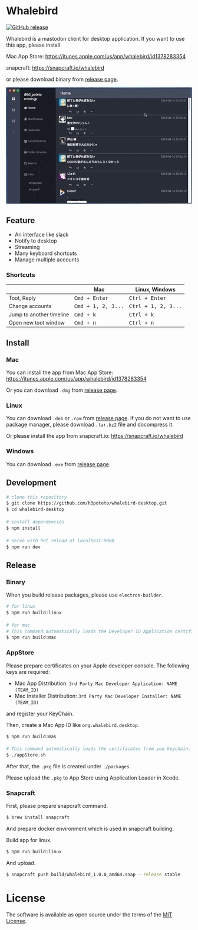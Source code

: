 # Whalebird
[![GitHub release](http://img.shields.io/github/release/h3poteto/whalebird-desktop.svg?style=flat-square)](https://github.com/h3poteto/whalebird-desktop/releases)

Whalebird is a mastodon client for desktop application. If you want to use this app, please install

Mac App Store: https://itunes.apple.com/us/app/whalebird/id1378283354

snapcraft: https://snapcraft.io/whalebird

or please download binary from [release page](https://github.com/h3poteto/whalebird-desktop/releases).

![demo](screenshot.gif)

## Feature

- An interface like slack
- Notify to desktop
- Streaming
- Many keyboard shortcuts
- Manage multiple accounts

### Shortcuts

<table>
<thead>
<tr><th></th><th>Mac</th><th>Linux, Windows</th></tr>
</thead>
<tbody>
<tr><td> Toot, Reply                    </td><td>             <kbd>Cmd + Enter</kbd>         </td><td> <kbd>Ctrl + Enter</kbd>      </td></tr>
<tr><td> Change accounts                </td><td>             <kbd>Cmd + 1, 2, 3...</kbd>    </td><td> <kbd>Ctrl + 1, 2, 3...</kbd> </td></tr>
<tr><td> Jump to another timeline       </td><td>             <kbd>Cmd + k</kbd>             </td><td> <kbd>Ctrl + k</kbd>          </td></tr>
<tr><td> Open new toot window           </td><td>             <kbd>Cmd + n</kbd>             </td><td> <kbd>Ctrl + n</kbd>          </td></tr>
</tbody>
</table>

## Install
### Mac

You can install the app from Mac App Store: https://itunes.apple.com/us/app/whalebird/id1378283354

Or you can download `.dmg` from [release page](https://github.com/h3poteto/whalebird-desktop/releases).


### Linux

You can download `.deb` or `.rpm` from [release page](https://github.com/h3poteto/whalebird-desktop/releases).
If you do not want to use package manager, please download `.tar.bz2` file and docompress it.

Or please install the app from snapcraft.io: https://snapcraft.io/whalebird

### Windows

You can download `.exe` from [release page](https://github.com/h3poteto/whalebird-desktop/releases).

## Development

``` bash
# clone this repository
$ git clone https://github.com/h3poteto/whalebird-desktop.git
$ cd whalebird-desktop

# install dependencies
$ npm install

# serve with hot reload at localhost:9080
$ npm run dev
```

## Release
### Binary
When you build release packages, please use `electron-builder`.

```bash
# for linux
$ npm run build:linux

# for mac
# This command automatically loads the Developer ID Application certificate from your keychain.
$ npm run build:mac
```

### AppStore

Please prepare certificates on your Apple developer console. The following keys are required:

- Mac App Distribution: `3rd Party Mac Developer Application: NAME (TEAM_ID)`
- Mac Installer Distribution: `3rd Party Mac Developer Installer: NAME (TEAM_ID)`

and register your KeyChain.

Then, create a Mac App ID like `org.whalebird.desktop`.

```bash
$ npm run build:mas

# This command automatically loads the certificates from you keychain.
$ ./appStore.sh
```

After that, the `.pkg` file is created under `./packages`.

Please upload the `.pkg` to App Store using Application Loader in Xcode.

### Snapcraft

First, please prepare snapcraft command.

```bash
$ brew install snapcraft
```

And prepare docker environment which is used in snapcraft building.

Build app for linux.

```bash
$ npm run build:linux
```

And upload.

```bash
$ snapcraft push build/whalebird_1.0.0_amd64.snap --release stable
```

# License
The software is available as open source under the terms of the [MIT License](https://opensource.org/licenses/MIT).
